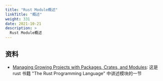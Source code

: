 ```yaml
---
title: "Rust Module概述"
linkTitle: "概述"
weight: 331
date: 2021-10-21
description: >
  Rust Module概述
---
```




## 资料

- [Managing Growing Projects with Packages, Crates, and Modules](https://doc.rust-lang.org/book/ch07-00-managing-growing-projects-with-packages-crates-and-modules.html): 这是 rust 书籍 "The Rust Programming Language" 中讲述模块的一节

